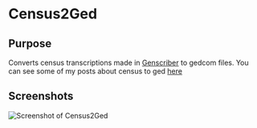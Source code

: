 # Census2Ged

## Purpose
Converts census transcriptions made in [Genscriber](http://www.genscriber.com/genapps/) to gedcom files. You can see some of my posts about census to ged [here](https://famgenealogy.blogspot.com/p/my-programs.html)

## Screenshots
![Screenshot of Census2Ged](https://raw.githubusercontent.com/xXReneeXx/Census2Ged/master/screenshot.PNG)

